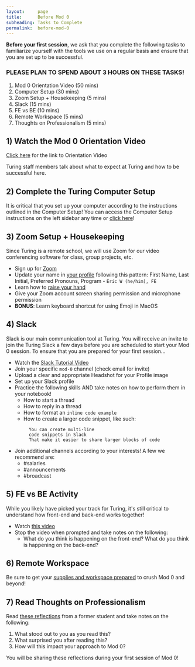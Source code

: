 ```yaml
---
layout:     page
title:      Before Mod 0 
subheading: Tasks to Complete
permalink:  before-mod-0
---
```


**Before your first session**, we ask that you complete the following tasks to familiarize yourself with the tools we use on a regular basis and ensure that you are set up to be successful.

### PLEASE PLAN TO SPEND ABOUT 3 HOURS ON THESE TASKS!

1. Mod 0 Orientation Video (50 mins)
1. Computer Setup (30 mins)
1. Zoom Setup + Housekeeping (5 mins)
1. Slack (15 mins)
1. FE vs BE (10 mins)
1. Remote Workspace (5 mins)
1. Thoughts on Professionalism (5 mins)

## 1) Watch the Mod 0 Orientation Video
[Click here](https://www.youtube.com/watch?v=HPZ3qLQdrZA&list=PL1Y67f0xPzdO9ChmEnqMif4Y5uO3lAl4l&index=1) for the link to Orientation Video

Turing staff members talk about what to expect at Turing and how to be successful here.


## 2) Complete the Turing Computer Setup
It is critical that you set up your computer according to the instructions outlined in the Computer Setup! You can access the Computer Setup instructions on the left sidebar any time or [click here](https://mod0.turing.io/setup-instructions)! 


## 3) Zoom Setup + Housekeeping
Since Turing is a remote school, we will use Zoom for our video conferencing software for class, group projects, etc.
- Sign up for [Zoom](zoom.us)
- Update your name in [your profile](https://support.zoom.us/hc/en-us/articles/201363203-My-Profile) following this pattern: First Name, Last Initial, Preferred Pronouns, Program - `Eric W (he/him), FE`
- Learn how to [raise your hand](https://support.zoom.us/hc/en-us/articles/205566129-Raise-Hand-In-Webinar)
- Give your Zoom account screen sharing permission and microphone permission
- **BONUS**: Learn keyboard shortcut for using Emoji in MacOS

## 4) Slack
Slack is our main communication tool at Turing. You will receive an invite to join the Turing Slack a few days before you are scheduled to start your Mod 0 session. To ensure that you are prepared for your first session...
- Watch the [Slack Tutorial Video](https://www.youtube.com/watch?v=tfq333EpWgM)
- Join your specific `mod-0` channel (check email for invite)
- Upload a clear and appropriate Headshot for your Profile image
- Set up your Slack profile
- Practice the following skills AND take notes on how to perform them in your notebook!
  - How to start a thread
  - How to reply in a thread
  - How to format an `inline code example`
  - How to create a larger code snippet, like such:
    ```
      You can create multi-line
      code snippets in Slack
      That make it easier to share larger blocks of code
    ```
- Join additional channels according to your interests! A few we recommend are:
  - #salaries
  - #announcements
  - #broadcast

## 5) FE vs BE Activity
While you likely have picked your track for Turing, it's still critical to understand how front-end and back-end works together!

- Watch [this video](https://www.youtube.com/watch?v=7CjChB48_oM&feature=youtu.be)
- Stop the video when prompted and take notes on the following:
  - What do you think is happening on the front-end?
  What do you think is happening on the back-end?

## 6) Remote Workspace
Be sure to get your [supplies and workspace prepared](https://mod0.turing.io/remote-workspace) to crush Mod 0 and beyond! 

## 7) Read Thoughts on Professionalism
Read [these reflections](https://drive.google.com/file/d/1LNyXge4p6OQTWbo_Y9XIJAF2LEwNnN4P/view) from a former student and take notes on the following:
1. What stood out to you as you read this?
1. What surprised you after reading this?
1. How will this impact your approach to Mod 0?

You will be sharing these reflections during your first session of Mod 0!
